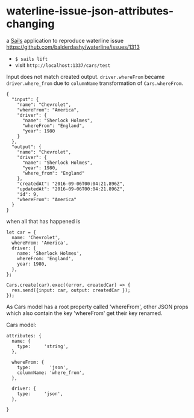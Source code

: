 # waterline-issue-json-attributes-changing

a [Sails](http://sailsjs.org) application to reproduce waterline issue https://github.com/balderdashy/waterline/issues/1313

* `$ sails lift`
* visit `http://localhost:1337/cars/test`

Input does not match created output. `driver.whereFrom` became `driver.where_from` due to `columnName` transformation of `Cars.whereFrom`.

    {
      "input": {
        "name": "Chevrolet",
        "whereFrom": "America",
        "driver": {
          "name": "Sherlock Holmes",
          "whereFrom": "England",
          "year": 1980
        }
      },
      "output": {
        "name": "Chevrolet",
        "driver": {
          "name": "Sherlock Holmes",
          "year": 1980,
          "where_from": "England"
        },
        "createdAt": "2016-09-06T00:04:21.896Z",
        "updatedAt": "2016-09-06T00:04:21.896Z",
        "id": 9,
        "whereFrom": "America"
      }
    }

when all that has happened is

    let car = {
      name: 'Chevrolet',
      whereFrom: 'America',
      driver: {
        name: 'Sherlock Holmes',
        whereFrom: 'England',
        year: 1980,
      },
    };

    Cars.create(car).exec((error, createdCar) => {
      res.send({input: car, output: createdCar });
    });

As Cars model has a root property called 'whereFrom', other JSON props which also contain the key 'whereFrom' get their key renamed.

Cars model:

    attributes: {
      name: {
        type:     'string',
      },

      whereFrom: {
        type:       'json',
        columnName: 'where_from',
      },

      driver: {
        type:     'json',
      },

    }

